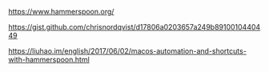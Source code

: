 https://www.hammerspoon.org/

https://gist.github.com/chrisnordqvist/d17806a0203657a249b8910010440449

https://liuhao.im/english/2017/06/02/macos-automation-and-shortcuts-with-hammerspoon.html

